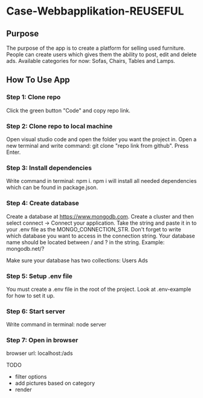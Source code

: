 # Case-Webbapplikation-REUSEFUL

## Purpose
The purpose of the app is to create a platform for selling used furniture. People can create users which gives them the ability to post, edit and delete ads. Available categories for now: Sofas, Chairs, Tables and Lamps.

## How To Use App

### Step 1: Clone repo
Click the green button "Code" and copy repo link.

### Step 2: Clone repo to local machine
Open visual studio code and open the folder you want the project in. Open a new terminal and write command: git clone "repo link from github". Press Enter.

### Step 3: Install dependencies
Write command in terminal: npm i. npm i will install all needed dependencies which can be found in package.json.

### Step 4: Create database
Create a database at https://www.mongodb.com. Create a cluster and then select connect -> Connect your application. Take the string and paste it in to your .env file as the MONGO_CONNECTION_STR. Don't forget to write which database you want to access in the connection string. Your database name should be located between / and ? in the string. Example: mongodb.net/<yourDataBaseName>?

Make sure your database has two collections: Users Ads

### Step 5: Setup .env file
You must create a .env file in the root of the project. Look at .env-example for how to set it up.

### Step 6: Start server
Write command in terminal: node server

### Step 7: Open in browser
browser url: localhost:<chosen portnumber>/ads

TODO
- filter options
- add pictures based on category
- render